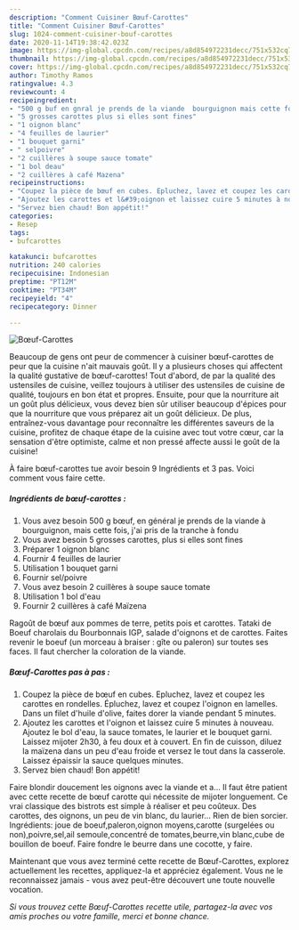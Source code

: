 ```yaml
---
description: "Comment Cuisiner Bœuf-Carottes"
title: "Comment Cuisiner Bœuf-Carottes"
slug: 1024-comment-cuisiner-bouf-carottes
date: 2020-11-14T19:38:42.023Z
image: https://img-global.cpcdn.com/recipes/a8d854972231decc/751x532cq70/boeuf-carottes-photo-principale-de-la-recette.jpg
thumbnail: https://img-global.cpcdn.com/recipes/a8d854972231decc/751x532cq70/boeuf-carottes-photo-principale-de-la-recette.jpg
cover: https://img-global.cpcdn.com/recipes/a8d854972231decc/751x532cq70/boeuf-carottes-photo-principale-de-la-recette.jpg
author: Timothy Ramos
ratingvalue: 4.3
reviewcount: 4
recipeingredient:
- "500 g buf en gnral je prends de la viande  bourguignon mais cette fois jai pris de la tranche  fondu"
- "5 grosses carottes plus si elles sont fines"
- "1 oignon blanc"
- "4 feuilles de laurier"
- "1 bouquet garni"
- " selpoivre"
- "2 cuillères à soupe sauce tomate"
- "1 bol deau"
- "2 cuillères à café Mazena"
recipeinstructions:
- "Coupez la pièce de bœuf en cubes. Epluchez, lavez et coupez les carottes en rondelles. Épluchez, lavez et coupez l&#39;oignon en lamelles. Dans un filet d&#39;huile d&#39;olive, faites dorer la viande pendant 5 minutes."
- "Ajoutez les carottes et l&#39;oignon et laissez cuire 5 minutes à nouveau. Ajoutez le bol d&#39;eau, la sauce tomates, le laurier et le bouquet garni. Laissez mijoter 2h30, à feu doux et à couvert. En fin de cuisson, diluez la maïzena dans un peu d&#39;eau froide et versez le tout dans la casserole. Laissez épaissir la sauce quelques minutes."
- "Servez bien chaud! Bon appétit!"
categories:
- Resep
tags:
- bufcarottes

katakunci: bufcarottes 
nutrition: 240 calories
recipecuisine: Indonesian
preptime: "PT12M"
cooktime: "PT34M"
recipeyield: "4"
recipecategory: Dinner

---
```



![Bœuf-Carottes](https://img-global.cpcdn.com/recipes/a8d854972231decc/751x532cq70/boeuf-carottes-photo-principale-de-la-recette.jpg)

Beaucoup de gens ont peur de commencer à cuisiner bœuf-carottes de peur que la cuisine n'ait mauvais goût. Il y a plusieurs choses qui affectent la qualité gustative de bœuf-carottes! Tout d'abord, de par la qualité des ustensiles de cuisine, veillez toujours à utiliser des ustensiles de cuisine de qualité, toujours en bon état et propres. Ensuite, pour que la nourriture ait un goût plus délicieux, vous devez bien sûr utiliser beaucoup d'épices pour que la nourriture que vous préparez ait un goût délicieux. De plus, entraînez-vous davantage pour reconnaître les différentes saveurs de la cuisine, profitez de chaque étape de la cuisine avec tout votre cœur, car la sensation d'être optimiste, calme et non pressé affecte aussi le goût de la cuisine!

<!--inarticleads1-->

À faire bœuf-carottes tue avoir besoin 9 Ingrédients et 3 pas. Voici comment vous faire cette.

##### Ingrédients de bœuf-carottes :

1. Vous avez besoin 500 g bœuf, en général je prends de la viande à bourguignon, mais cette fois, j&#39;ai pris de la tranche à fondu
1. Vous avez besoin 5 grosses carottes, plus si elles sont fines
1. Préparer 1 oignon blanc
1. Fournir 4 feuilles de laurier
1. Utilisation 1 bouquet garni
1. Fournir  sel/poivre
1. Vous avez besoin 2 cuillères à soupe sauce tomate
1. Utilisation 1 bol d&#39;eau
1. Fournir 2 cuillères à café Maïzena


Ragoût de bœuf aux pommes de terre, petits pois et carottes. Tataki de Boeuf charolais du Bourbonnais IGP, salade d&#39;oignons et de carottes. Faites revenir le boeuf (un morceau à braiser : gîte ou paleron) sur toutes ses faces. Il faut chercher la coloration de la viande. 

<!--inarticleads2-->

##### Bœuf-Carottes pas à pas :

1. Coupez la pièce de bœuf en cubes. Epluchez, lavez et coupez les carottes en rondelles. Épluchez, lavez et coupez l&#39;oignon en lamelles. Dans un filet d&#39;huile d&#39;olive, faites dorer la viande pendant 5 minutes.
1. Ajoutez les carottes et l&#39;oignon et laissez cuire 5 minutes à nouveau. Ajoutez le bol d&#39;eau, la sauce tomates, le laurier et le bouquet garni. Laissez mijoter 2h30, à feu doux et à couvert. En fin de cuisson, diluez la maïzena dans un peu d&#39;eau froide et versez le tout dans la casserole. Laissez épaissir la sauce quelques minutes.
1. Servez bien chaud! Bon appétit!


Faire blondir doucement les oignons avec la viande et a… Il faut être patient avec cette recette de bœuf carotte qui nécessite de mijoter longuement. Ce vrai classique des bistrots est simple à réaliser et peu coûteux. Des carottes, des oignons, un peu de vin blanc, du laurier… Rien de bien sorcier. Ingrédients: joue de boeuf,paleron,oignon moyens,carotte (surgelées ou non),poivre,sel,ail semoule,concentré de tomates,beurre,vin blanc,cube de bouillon de boeuf. Faire fondre le beurre dans une cocotte, y faire. 

<!--inarticleads1-->

<p>
Maintenant que vous avez terminé cette recette de Bœuf-Carottes, explorez actuellement les recettes, appliquez-la et appréciez également. Vous ne le reconnaissez jamais - vous avez peut-être découvert une toute nouvelle vocation.
</p>

<p>
<i>Si vous trouvez cette Bœuf-Carottes recette utile, partagez-la avec vos amis proches ou votre famille, merci et bonne chance.</i>
</p>
